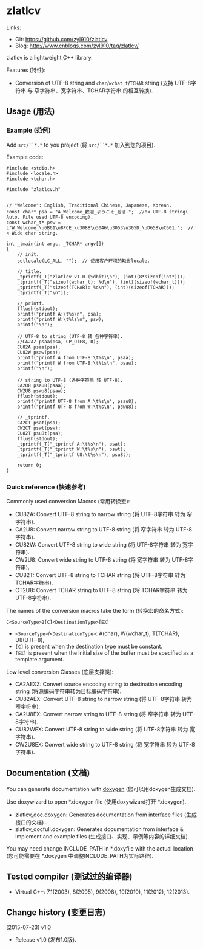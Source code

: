 # zlatlcv

Links:

* Git:	https://github.com/zyl910/zlatlcv
* Blog:	http://www.cnblogs.com/zyl910/tag/zlatlcv/

zlatlcv is a lightweight C++ library.

Features (特性):

* Conversion of UTF-8 string and `char`/`wchat_t`/`TCHAR` string  (支持 UTF-8字符串 与 窄字符串、宽字符串、TCHAR字符串 的相互转换).

## Usage (用法)

### Example (范例)

Add `src/``*.*` to you project (将 `src/``*.*` 加入到您的项目).

Example code:

	#include <stdio.h>
	#include <locale.h>
	#include <tchar.h>
	
	#include "zlatlcv.h"
	
	
	// "Welcome": English, Traditional Chinese, Japanese, Korean.
	const char* psa = "A_Welcome_歡迎_ようこそ_환영.";	//!< UTF-8 string( Auto. File used UTF-8 encoding).
	const wchar_t* psw = L"W_Welcome_\u6B61\u8FCE_\u3088\u3046\u3053\u305D_\uD658\uC601.";	//!< Wide char string.
	
	int _tmain(int argc, _TCHAR* argv[])
	{
		// init.
		setlocale(LC_ALL, "");	// 使用客户环境的缺省locale.
	
		// title.
		_tprintf(_T("zlatlcv v1.0 (%dbit)\n"), (int)(8*sizeof(int*)));
		_tprintf(_T("sizeof(wchar_t): %d\n"), (int)(sizeof(wchar_t)));
		_tprintf(_T("sizeof(TCHAR): %d\n"), (int)(sizeof(TCHAR)));
		_tprintf(_T("\n"));
	
		// printf.
		fflush(stdout);
		printf("printf A:\t%s\n", psa);
		printf("printf W:\t%ls\n", psw);
		printf("\n");
	
		// UTF-8 to string (UTF-8 转 各种字符串).
		//CA2AZ psaa(psa, CP_UTF8, 0);
		CU82A psaa(psa);
		CU82W psaw(psa);
		printf("printf A from UTF-8:\t%s\n", psaa);
		printf("printf W from UTF-8:\t%ls\n", psaw);
		printf("\n");
	
		// string to UTF-8 (各种字符串 转 UTF-8).
		CA2U8 psau8(psaa);
		CW2U8 pswu8(psaw);
		fflush(stdout);
		printf("printf UTF-8 from A:\t%s\n", psau8);
		printf("printf UTF-8 from W:\t%s\n", pswu8);
	
		// _tprintf.
		CA2CT psat(psa);
		CW2CT pswt(psw);
		CU82T psu8t(psa);
		fflush(stdout);
		_tprintf(_T("_tprintf A:\t%s\n"), psat);
		_tprintf(_T("_tprintf W:\t%s\n"), pswt);
		_tprintf(_T("_tprintf U8:\t%s\n"), psu8t);
	
		return 0;
	}


### Quick reference (快速参考)

Commonly used conversion Macros (常用转换宏):

* CU82A: Convert UTF-8 string to narrow string (将 UTF-8字符串 转为 窄字符串).
* CA2U8: Convert narrow string to UTF-8 string (将 窄字符串 转为 UTF-8字符串).
* CU82W: Convert UTF-8 string to wide string (将 UTF-8字符串 转为 宽字符串).
* CW2U8: Convert wide string to UTF-8 string (将 宽字符串 转为 UTF-8字符串).
* CU82T: Convert UTF-8 string to TCHAR string (将 UTF-8字符串 转为 TCHAR字符串).
* CT2U8: Convert TCHAR string to UTF-8 string (将 TCHAR字符串 转为 UTF-8字符串).

The names of the conversion macros take the form (转换宏的命名方式):

	C<SourceType>2[C]<DestinationType>[EX]

* `<SourceType>`/`<DestinationType>`: A(char), W(wchar_t), T(TCHAR), U8(UTF-8), 
* `[C]` is present when the destination type must be constant.
* `[EX]` is present when the initial size of the buffer must be specified as a template argument.

Low level conversion Classes (底层支撑类):

* CA2AEXZ: Convert source encoding string to destination encoding string (将源编码字符串转为目标编码字符串).
* CU82AEX: Convert UTF-8 string to narrow string (将 UTF-8字符串 转为 窄字符串).
* CA2U8EX: Convert narrow string to UTF-8 string (将 窄字符串 转为 UTF-8字符串).
* CU82WEX: Convert UTF-8 string to wide string (将 UTF-8字符串 转为 宽字符串).
* CW2U8EX: Convert wide string to UTF-8 string (将 宽字符串 转为 UTF-8字符串).



## Documentation (文档)

You can generate documentation with [doxygen](http://www.stack.nl/~dimitri/doxygen/index.html) (您可以用doxygen生成文档).

Use doxywizard to open *.doxygen file (使用doxywizard打开 *.doxygen).

* zlatlcv_doc.doxygen: Generates documentation from interface files (生成接口的文档) .
* zlatlcv_docfull.doxygen: Generates documentation from interface & implement and example files (生成接口、实现、示例等内容的详细文档).

You may need change INCLUDE_PATH in *.doxyfile with the actual location (您可能需要在 *.doxygen 中调整INCLUDE_PATH为实际路径).


## Tested compiler (测试过的编译器)

* Virtual C++: 7.1(2003), 8(2005), 9(2008), 10(2010), 11(2012), 12(2013).



## Change history (变更日志)

[2015-07-23] v1.0

* Release v1.0 (发布1.0版).
